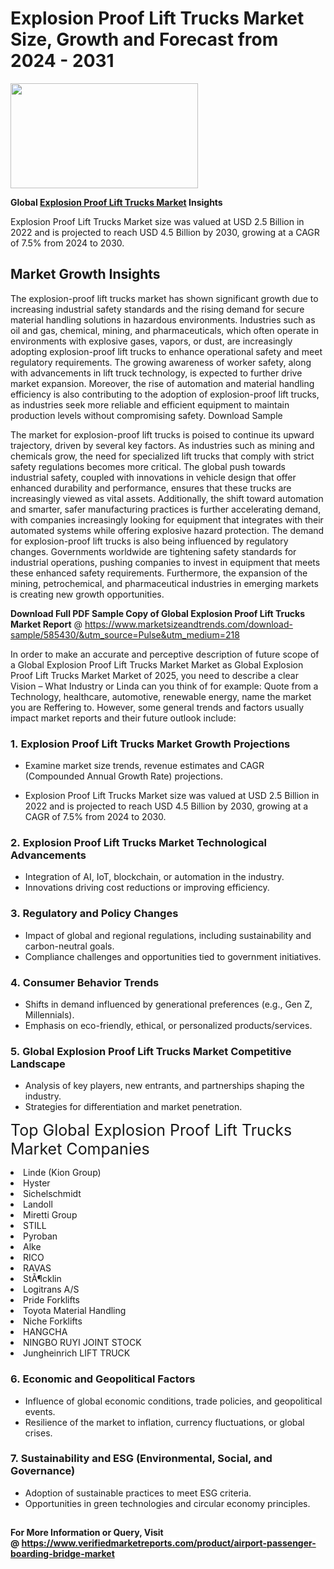 <H1>Explosion Proof Lift Trucks Market Size, Growth and Forecast from 2024 - 2031</H1><img class="aligncenter size-medium wp-image-584254" src="https://thirdeyenews.in/wp-content/uploads/2024/09/Global-Market-Research-300x168.jpeg" alt="" width="300" height="168" /><p><strong>Global&nbsp;<a href="https://www.marketsizeandtrends.com/download-sample/585430/&amp;utm_source=Pulse&amp;utm_medium=218">Explosion Proof Lift Trucks Market</a> Insights</strong></p><p>Explosion Proof Lift Trucks Market size was valued at USD 2.5 Billion in 2022 and is projected to reach USD 4.5 Billion by 2030, growing at a CAGR of 7.5% from 2024 to 2030.</p><p><h2>Market Growth Insights</h2> <p>The explosion-proof lift trucks market has shown significant growth due to increasing industrial safety standards and the rising demand for secure material handling solutions in hazardous environments. Industries such as oil and gas, chemical, mining, and pharmaceuticals, which often operate in environments with explosive gases, vapors, or dust, are increasingly adopting explosion-proof lift trucks to enhance operational safety and meet regulatory requirements. The growing awareness of worker safety, along with advancements in lift truck technology, is expected to further drive market expansion. Moreover, the rise of automation and material handling efficiency is also contributing to the adoption of explosion-proof lift trucks, as industries seek more reliable and efficient equipment to maintain production levels without compromising safety. Download Sample <p>The market for explosion-proof lift trucks is poised to continue its upward trajectory, driven by several key factors. As industries such as mining and chemicals grow, the need for specialized lift trucks that comply with strict safety regulations becomes more critical. The global push towards industrial safety, coupled with innovations in vehicle design that offer enhanced durability and performance, ensures that these trucks are increasingly viewed as vital assets. Additionally, the shift toward automation and smarter, safer manufacturing practices is further accelerating demand, with companies increasingly looking for equipment that integrates with their automated systems while offering explosive hazard protection. The demand for explosion-proof lift trucks is also being influenced by regulatory changes. Governments worldwide are tightening safety standards for industrial operations, pushing companies to invest in equipment that meets these enhanced safety requirements. Furthermore, the expansion of the mining, petrochemical, and pharmaceutical industries in emerging markets is creating new growth opportunities. </p><p><span class=""><strong>Download Full PDF Sample Copy of Global Explosion Proof Lift Trucks Market Report</strong> @ <a href="https://www.marketsizeandtrends.com/download-sample/585430/&amp;utm_source=Pulse&amp;utm_medium=218" target="_blank">https://www.marketsizeandtrends.com/download-sample/585430/&amp;utm_source=Pulse&amp;utm_medium=218</a></span></p><p>In order to make an accurate and perceptive description of future scope of a Global&nbsp;Explosion Proof Lift Trucks Market Market as Global&nbsp;Explosion Proof Lift Trucks Market Market of 2025, you need to describe a clear Vision &ndash; What Industry or Linda can you think of for example: Quote from a Technology, healthcare, automotive, renewable energy, name the market you are Reffering to. However, some general trends and factors usually impact market reports and their future outlook include:</p><h3>1.&nbsp;<strong>Explosion Proof Lift Trucks Market Growth Projections</strong></h3><ul><li>Examine market size trends, revenue estimates and CAGR (Compounded Annual Growth Rate) projections.</li><li><p>Explosion Proof Lift Trucks Market size was valued at USD 2.5 Billion in 2022 and is projected to reach USD 4.5 Billion by 2030, growing at a CAGR of 7.5% from 2024 to 2030.</p></li></ul><h3>2.&nbsp;<strong>Explosion Proof Lift Trucks Market Technological Advancements</strong></h3><ul><li>Integration of AI, IoT, blockchain, or automation in the industry.</li><li>Innovations driving cost reductions or improving efficiency.</li></ul><h3>3.&nbsp;<strong>Regulatory and Policy Changes</strong></h3><ul><li>Impact of global and regional regulations, including sustainability and carbon-neutral goals.</li><li>Compliance challenges and opportunities tied to government initiatives.</li></ul><h3>4.&nbsp;<strong>Consumer Behavior Trends</strong></h3><ul><li>Shifts in demand influenced by generational preferences (e.g., Gen Z, Millennials).</li><li>Emphasis on eco-friendly, ethical, or personalized products/services.</li></ul><h3>5.&nbsp;<strong>Global Explosion Proof Lift Trucks Market Competitive Landscape</strong></h3><ul><li>Analysis of key players, new entrants, and partnerships shaping the industry.</li><li>Strategies for differentiation and market penetration.</li></ul><p data-pm-slice="1 1 []"><span style="color: inherit; font-family: inherit; font-size: 25px;">Top Global Explosion Proof Lift Trucks Market Companies</span></p><div class="" data-test-id=""><p><li>Linde (Kion Group)</li><li> Hyster</li><li> Sichelschmidt</li><li> Landoll</li><li> Miretti Group</li><li> STILL</li><li> Pyroban</li><li> Alke</li><li> RICO</li><li> RAVAS</li><li> StÃ¶cklin</li><li> Logitrans A/S</li><li> Pride Forklifts</li><li> Toyota Material Handling</li><li> Niche Forklifts</li><li> HANGCHA</li><li> NINGBO RUYI JOINT STOCK</li><li> Jungheinrich LIFT TRUCK</li></p></div><h3>6.&nbsp;<strong>Economic and Geopolitical Factors</strong></h3><ul><li>Influence of global economic conditions, trade policies, and geopolitical events.</li><li>Resilience of the market to inflation, currency fluctuations, or global crises.</li></ul><h3>7.&nbsp;<strong>Sustainability and ESG (Environmental, Social, and Governance)</strong></h3><ul><li>Adoption of sustainable practices to meet ESG criteria.</li><li>Opportunities in green technologies and circular economy principles.</li></ul><h2><strong style="font-size: 14px;">For More Information or Query, Visit @&nbsp;</strong><a style="background-color: #ffffff; font-size: 14px;" href="https://www.marketsizeandtrends.com/report/explosion-proof-lift-trucks-market/" target="_blank">https://www.verifiedmarketreports.com/product/airport-passenger-boarding-bridge-market</a></h2>
